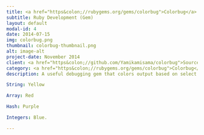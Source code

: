 ```yaml
---
title: <a href="https&colon;//rubygems.org/gems/colorbug">Colorbug</a>
subtitle: Ruby Development (Gem)
layout: default
modal-id: 4
date: 2014-07-15
img: colorbug.png
thumbnail: colorbug-thumbnail.png
alt: image-alt
project-date: November 2014
client: <a href="https&colon;//github.com/Yamikamisama/colorbug">Source</a>
category: <a href="https&colon;//rubygems.org/gems/colorbug">Colorbug</a>
description: A useful debugging gem that colors output based on select class

String: Yellow

Array: Red

Hash: Purple

Integers: Blue.

---
```

